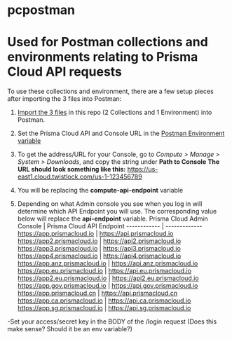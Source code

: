 # pcpostman

# Used for Postman collections and environments relating to Prisma Cloud API requests

To use these collections and environment, there are a few setup pieces after importing the 3 files into Postman:
1. [Import the 3 files](https://learning.postman.com/docs/getting-started/importing-and-exporting-data/) in this repo (2 Collections and 1 Environment) into Postman.

1. Set the Prisma Cloud API and Console URL in the [Postman Environment variable](https://learning.postman.com/docs/sending-requests/variables/)

1. To get the address/URL for your Console, go to *Compute > Manage > System > Downloads*, and copy the string under **Path to Console**
**The URL should look something like this:** https://us-east1.cloud.twistlock.com/us-1-123456789
  1. You will be replacing the **compute-api-endpoint** variable

1. Depending on what Admin console you see when you log in will determine which API Endpoint you will use. 
The corresponding value below will replace the **api-endpoint** variable.
Prisma Cloud Admin Console | 	Prisma Cloud API Endpoint
------------ | -------------
https://app.prismacloud.io	| https://api.prismacloud.io
https://app2.prismacloud.io	| https://api2.prismacloud.io
https://app3.prismacloud.io	| https://api3.prismacloud.io
https://app4.prismacloud.io	| https://api4.prismacloud.io
https://app.anz.prismacloud.io	| https://api.anz.prismacloud.io
https://app.eu.prismacloud.io	| https://api.eu.prismacloud.io
https://app2.eu.prismacloud.io	| https://api2.eu.prismacloud.io
https://app.gov.prismacloud.io	| https://api.gov.prismacloud.io
https://app.prismacloud.cn	| https://api.prismacloud.cn
https://app.ca.prismacloud.io	| https://api.ca.prismacloud.io
https://app.sg.prismacloud.io	| https://api.sg.prismacloud.io




-Set your access/secret key in the BODY of the /login request (Does this make sense? Should it be an env variable?)
